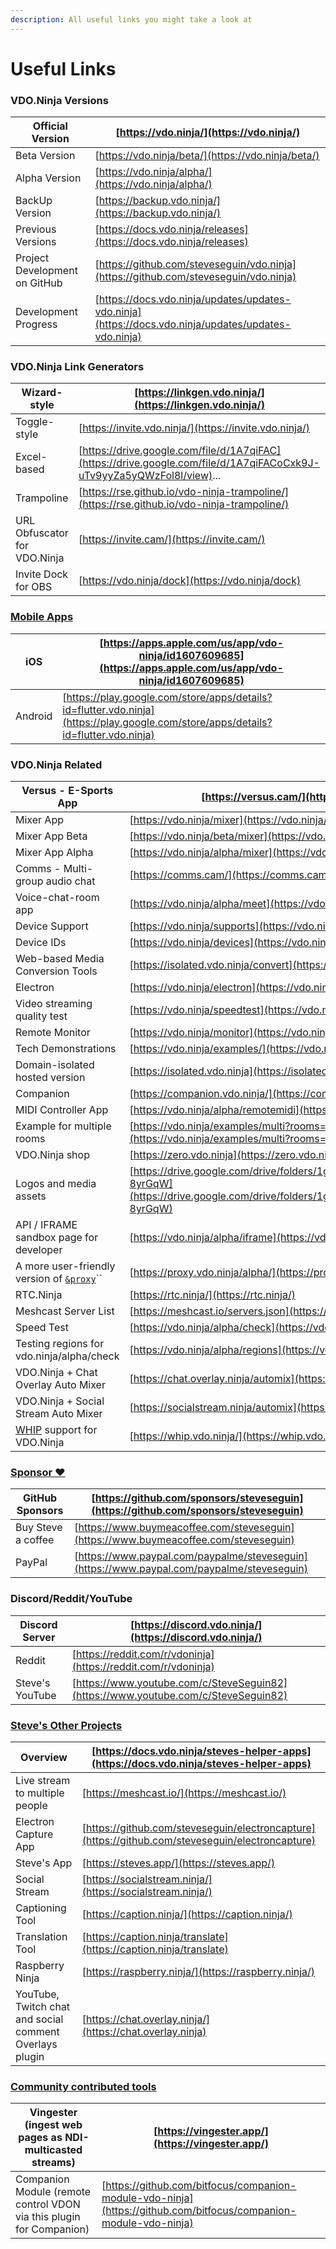 ```yaml
---
description: All useful links you might take a look at
---
```


# Useful Links

### VDO.Ninja Versions

| Official Version              | [https://vdo.ninja/](https://vdo.ninja/)                                                             |
| ----------------------------- | ---------------------------------------------------------------------------------------------------- |
| Beta Version                  | [https://vdo.ninja/beta/](https://vdo.ninja/beta/)                                                   |
| Alpha Version                 | [https://vdo.ninja/alpha/](https://vdo.ninja/alpha/)                                                 |
| BackUp Version                | [https://backup.vdo.ninja/](https://backup.vdo.ninja/)                                               |
| Previous Versions             | [https://docs.vdo.ninja/releases](https://docs.vdo.ninja/releases)                                   |
| Project Development on GitHub | [https://github.com/steveseguin/vdo.ninja](https://github.com/steveseguin/vdo.ninja)                 |
| Development Progress          | [https://docs.vdo.ninja/updates/updates-vdo.ninja](https://docs.vdo.ninja/updates/updates-vdo.ninja) |

### VDO.Ninja Link Generators

| Wizard-style                 | [https://linkgen.vdo.ninja/](https://linkgen.vdo.ninja/)                                                              |
| ---------------------------- | --------------------------------------------------------------------------------------------------------------------- |
| Toggle-style                 | [https://invite.vdo.ninja/](https://invite.vdo.ninja/)                                                                |
| Excel-based                  | [https://drive.google.com/file/d/1A7qiFAC](https://drive.google.com/file/d/1A7qiFACoCxk9J-uTv9yyZa5yQWzFol8l/view)... |
| Trampoline                   | [https://rse.github.io/vdo-ninja-trampoline/](https://rse.github.io/vdo-ninja-trampoline/)                            |
| URL Obfuscator for VDO.Ninja | [https://invite.cam/](https://invite.cam/)                                                                            |
| Invite Dock for OBS          | [https://vdo.ninja/dock](https://vdo.ninja/dock)                                                                      |

### [Mobile Apps](steves-helper-apps/native-mobile-app-versions.md)

| iOS     | [https://apps.apple.com/us/app/vdo-ninja/id1607609685](https://apps.apple.com/us/app/vdo-ninja/id1607609685)                       |
| ------- | ---------------------------------------------------------------------------------------------------------------------------------- |
| Android | [https://play.google.com/store/apps/details?id=flutter.vdo.ninja](https://play.google.com/store/apps/details?id=flutter.vdo.ninja) |

### VDO.Ninja Related

| Versus - E-Sports App                                                                    | [https://versus.cam/](https://versus.cam/)                                                                                                             |
| ---------------------------------------------------------------------------------------- | ------------------------------------------------------------------------------------------------------------------------------------------------------ |
| Mixer App                                                                                | [https://vdo.ninja/mixer](https://vdo.ninja/mixer)                                                                                                     |
| Mixer App Beta                                                                           | [https://vdo.ninja/beta/mixer](https://vdo.ninja/beta/mixer)                                                                                           |
| Mixer App Alpha                                                                          | [https://vdo.ninja/alpha/mixer](https://vdo.ninja/alpha/mixer)                                                                                         |
| Comms - Multi-group audio chat                                                           | [https://comms.cam/](https://comms.cam/)                                                                                                               |
| Voice-chat-room app                                                                      | [https://vdo.ninja/alpha/meet](https://vdo.ninja/alpha/meet)                                                                                           |
| Device Support                                                                           | [https://vdo.ninja/supports](https://vdo.ninja/supports)                                                                                               |
| Device IDs                                                                               | [https://vdo.ninja/devices](https://vdo.ninja/devices)                                                                                                 |
| Web-based Media Conversion Tools                                                         | [https://isolated.vdo.ninja/convert](https://isolated.vdo.ninja/convert)                                                                               |
| Electron                                                                                 | [https://vdo.ninja/electron](https://vdo.ninja/electron)                                                                                               |
| Video streaming quality test                                                             | [https://vdo.ninja/speedtest](https://vdo.ninja/speedtest)                                                                                             |
| Remote Monitor                                                                           | [https://vdo.ninja/monitor](https://vdo.ninja/monitor)                                                                                                 |
| Tech Demonstrations                                                                      | [https://vdo.ninja/examples/](https://vdo.ninja/examples/)                                                                                             |
| Domain-isolated hosted version                                                           | [https://isolated.vdo.ninja](https://isolated.vdo.ninja/)                                                                                              |
| Companion                                                                                | [https://companion.vdo.ninja/](https://companion.vdo.ninja/)                                                                                           |
| MIDI Controller App                                                                      | [https://vdo.ninja/alpha/remotemidi](https://vdo.ninja/alpha/remotemidi)                                                                               |
| Example for multiple rooms                                                               | [https://vdo.ninja/examples/multi?rooms=room1,room2,room3](https://vdo.ninja/examples/multi?rooms=room1,room2,room3)                                   |
| VDO.Ninja shop                                                                           | [https://zero.vdo.ninja](https://zero.vdo.ninja)                                                                                                       |
| Logos and media assets                                                                   | [https://drive.google.com/drive/folders/1gYfxKEvFbKl\_UgHBT5PeGc5PJ-8yrGqW](https://drive.google.com/drive/folders/1gYfxKEvFbKl\_UgHBT5PeGc5PJ-8yrGqW) |
| API / IFRAME sandbox page for developer                                                  | [https://vdo.ninja/alpha/iframe](https://vdo.ninja/alpha/iframe)                                                                                       |
| A more user-friendly version of [`&proxy`](newly-added-parameters/and-proxy.md)``        | [https://proxy.vdo.ninja/alpha/](https://proxy.vdo.ninja/alpha/)                                                                                       |
| RTC.Ninja                                                                                | [https://rtc.ninja/](https://rtc.ninja/)                                                                                                               |
| Meshcast Server List                                                                     | [https://meshcast.io/servers.json](https://meshcast.io/servers.json)                                                                                   |
| Speed Test                                                                               | [https://vdo.ninja/alpha/check](https://vdo.ninja/alpha/check)                                                                                         |
| Testing regions for vdo.ninja/alpha/check                                                | [https://vdo.ninja/alpha/regions](https://vdo.ninja/alpha/regions)                                                                                     |
| VDO.Ninja + Chat Overlay Auto Mixer                                                      | [https://chat.overlay.ninja/automix](https://chat.overlay.ninja/automix)                                                                               |
| VDO.Ninja + Social Stream Auto Mixer                                                     | [https://socialstream.ninja/automix](https://socialstream.ninja/automix)                                                                               |
| [WHIP](advanced-settings/mixer-scene-parameters/and-whip-alpha.md) support for VDO.Ninja | [https://whip.vdo.ninja/](https://whip.vdo.ninja/)                                                                                                     |

### [Sponsor ❤](getting-started/sponsor.md)

| GitHub Sponsors    | [https://github.com/sponsors/steveseguin](https://github.com/sponsors/steveseguin)         |
| ------------------ | ------------------------------------------------------------------------------------------ |
| Buy Steve a coffee | [https://www.buymeacoffee.com/steveseguin](https://www.buymeacoffee.com/steveseguin)       |
| PayPal             | [https://www.paypal.com/paypalme/steveseguin](https://www.paypal.com/paypalme/steveseguin) |

### Discord/Reddit/YouTube

| Discord Server  | [https://discord.vdo.ninja/](https://discord.vdo.ninja/)                           |
| --------------- | ---------------------------------------------------------------------------------- |
| Reddit          | [https://reddit.com/r/vdoninja](https://reddit.com/r/vdoninja)                     |
| Steve's YouTube | [https://www.youtube.com/c/SteveSeguin82](https://www.youtube.com/c/SteveSeguin82) |

### [Steve's Other Projects](steves-helper-apps/)

| Overview                                                | [https://docs.vdo.ninja/steves-helper-apps](https://docs.vdo.ninja/steves-helper-apps)           |
| ------------------------------------------------------- | ------------------------------------------------------------------------------------------------ |
| Live stream to multiple people                          | [https://meshcast.io/](https://meshcast.io/)                                                     |
| Electron Capture App                                    | [https://github.com/steveseguin/electroncapture](https://github.com/steveseguin/electroncapture) |
| Steve's App                                             | [https://steves.app/](https://steves.app/)                                                       |
| Social Stream                                           | [https://socialstream.ninja/](https://socialstream.ninja/)                                       |
| Captioning Tool                                         | [https://caption.ninja/](https://caption.ninja/)                                                 |
| Translation Tool                                        | [https://caption.ninja/translate](https://caption.ninja/translate)                               |
| Raspberry Ninja                                         | [https://raspberry.ninja/](https://raspberry.ninja/)                                             |
| YouTube, Twitch chat and social comment Overlays plugin | [https://chat.overlay.ninja/](https://chat.overlay.ninja)                                        |

### [Community contributed tools](steves-helper-apps/community-contributed-tools.md)

| Vingester (ingest web pages as NDI-multicasted streams)              | [https://vingester.app/](https://vingester.app/)                                                                 |
| -------------------------------------------------------------------- | ---------------------------------------------------------------------------------------------------------------- |
| Companion Module (remote control VDON via this plugin for Companion) | [https://github.com/bitfocus/companion-module-vdo-ninja](https://github.com/bitfocus/companion-module-vdo-ninja) |
